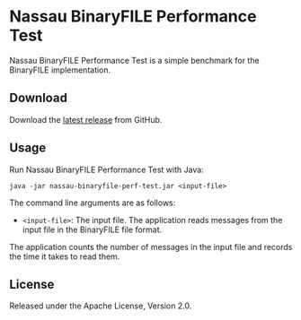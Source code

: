 Nassau BinaryFILE Performance Test
==================================

Nassau BinaryFILE Performance Test is a simple benchmark for the BinaryFILE
implementation.


Download
--------

Download the [latest release][] from GitHub.

  [latest release]: https://github.com/paritytrading/nassau/releases/latest


Usage
-----

Run Nassau BinaryFILE Performance Test with Java:

    java -jar nassau-binaryfile-perf-test.jar <input-file>

The command line arguments are as follows:

- `<input-file>`: The input file. The application reads messages from the
  input file in the BinaryFILE file format.

The application counts the number of messages in the input file and records
the time it takes to read them.


License
-------

Released under the Apache License, Version 2.0.
